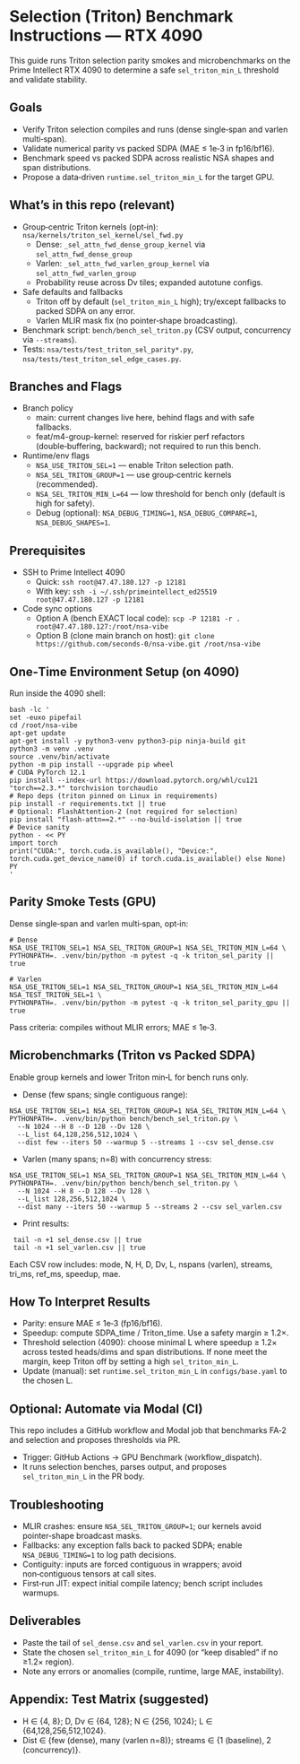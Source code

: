 # Selection (Triton) Benchmark Instructions — RTX 4090

This guide runs Triton selection parity smokes and microbenchmarks on the Prime Intellect RTX 4090 to determine a safe `sel_triton_min_L` threshold and validate stability.

## Goals
- Verify Triton selection compiles and runs (dense single‑span and varlen multi‑span).
- Validate numerical parity vs packed SDPA (MAE ≤ 1e‑3 in fp16/bf16).
- Benchmark speed vs packed SDPA across realistic NSA shapes and span distributions.
- Propose a data‑driven `runtime.sel_triton_min_L` for the target GPU.

## What’s in this repo (relevant)
- Group‑centric Triton kernels (opt‑in): `nsa/kernels/triton_sel_kernel/sel_fwd.py`
  - Dense: `_sel_attn_fwd_dense_group_kernel` via `sel_attn_fwd_dense_group`
  - Varlen: `_sel_attn_fwd_varlen_group_kernel` via `sel_attn_fwd_varlen_group`
  - Probability reuse across Dv tiles; expanded autotune configs.
- Safe defaults and fallbacks
  - Triton off by default (`sel_triton_min_L` high); try/except fallbacks to packed SDPA on any error.
  - Varlen MLIR mask fix (no pointer‑shape broadcasting).
- Benchmark script: `bench/bench_sel_triton.py` (CSV output, concurrency via `--streams`).
- Tests: `nsa/tests/test_triton_sel_parity*.py`, `nsa/tests/test_triton_sel_edge_cases.py`.

## Branches and Flags
- Branch policy
  - main: current changes live here, behind flags and with safe fallbacks.
  - feat/m4-group-kernel: reserved for riskier perf refactors (double‑buffering, backward); not required to run this bench.
- Runtime/env flags
  - `NSA_USE_TRITON_SEL=1` — enable Triton selection path.
  - `NSA_SEL_TRITON_GROUP=1` — use group‑centric kernels (recommended).
  - `NSA_SEL_TRITON_MIN_L=64` — low threshold for bench only (default is high for safety).
  - Debug (optional): `NSA_DEBUG_TIMING=1`, `NSA_DEBUG_COMPARE=1`, `NSA_DEBUG_SHAPES=1`.

## Prerequisites
- SSH to Prime Intellect 4090
  - Quick: `ssh root@47.47.180.127 -p 12181`
  - With key: `ssh -i ~/.ssh/primeintellect_ed25519 root@47.47.180.127 -p 12181`
- Code sync options
  - Option A (bench EXACT local code): `scp -P 12181 -r . root@47.47.180.127:/root/nsa-vibe`
  - Option B (clone main branch on host): `git clone https://github.com/seconds-0/nsa-vibe.git /root/nsa-vibe`

## One‑Time Environment Setup (on 4090)
Run inside the 4090 shell:

```
bash -lc '
set -euxo pipefail
cd /root/nsa-vibe
apt-get update
apt-get install -y python3-venv python3-pip ninja-build git
python3 -m venv .venv
source .venv/bin/activate
python -m pip install --upgrade pip wheel
# CUDA PyTorch 12.1
pip install --index-url https://download.pytorch.org/whl/cu121 "torch==2.3.*" torchvision torchaudio
# Repo deps (triton pinned on Linux in requirements)
pip install -r requirements.txt || true
# Optional: FlashAttention-2 (not required for selection)
pip install "flash-attn==2.*" --no-build-isolation || true
# Device sanity
python - << PY
import torch
print("CUDA:", torch.cuda.is_available(), "Device:", torch.cuda.get_device_name(0) if torch.cuda.is_available() else None)
PY
'
```

## Parity Smoke Tests (GPU)
Dense single‑span and varlen multi‑span, opt‑in:

```
# Dense
NSA_USE_TRITON_SEL=1 NSA_SEL_TRITON_GROUP=1 NSA_SEL_TRITON_MIN_L=64 \
PYTHONPATH=. .venv/bin/python -m pytest -q -k triton_sel_parity || true

# Varlen
NSA_USE_TRITON_SEL=1 NSA_SEL_TRITON_GROUP=1 NSA_SEL_TRITON_MIN_L=64 NSA_TEST_TRITON_SEL=1 \
PYTHONPATH=. .venv/bin/python -m pytest -q -k triton_sel_parity_gpu || true
```

Pass criteria: compiles without MLIR errors; MAE ≤ 1e‑3.

## Microbenchmarks (Triton vs Packed SDPA)
Enable group kernels and lower Triton min‑L for bench runs only.

- Dense (few spans; single contiguous range):
```
NSA_USE_TRITON_SEL=1 NSA_SEL_TRITON_GROUP=1 NSA_SEL_TRITON_MIN_L=64 \
PYTHONPATH=. .venv/bin/python bench/bench_sel_triton.py \
  --N 1024 --H 8 --D 128 --Dv 128 \
  --L_list 64,128,256,512,1024 \
  --dist few --iters 50 --warmup 5 --streams 1 --csv sel_dense.csv
```

- Varlen (many spans; n=8) with concurrency stress:
```
NSA_USE_TRITON_SEL=1 NSA_SEL_TRITON_GROUP=1 NSA_SEL_TRITON_MIN_L=64 \
PYTHONPATH=. .venv/bin/python bench/bench_sel_triton.py \
  --N 1024 --H 8 --D 128 --Dv 128 \
  --L_list 128,256,512,1024 \
  --dist many --iters 50 --warmup 5 --streams 2 --csv sel_varlen.csv
```

- Print results:
```
 tail -n +1 sel_dense.csv || true
 tail -n +1 sel_varlen.csv || true
```

Each CSV row includes: mode, N, H, D, Dv, L, nspans (varlen), streams, tri_ms, ref_ms, speedup, mae.

## How To Interpret Results
- Parity: ensure MAE ≤ 1e‑3 (fp16/bf16).
- Speedup: compute SDPA_time / Triton_time. Use a safety margin ≥ 1.2×.
- Threshold selection (4090): choose minimal L where speedup ≥ 1.2× across tested heads/dims and span distributions. If none meet the margin, keep Triton off by setting a high `sel_triton_min_L`.
- Update (manual): set `runtime.sel_triton_min_L` in `configs/base.yaml` to the chosen L.

## Optional: Automate via Modal (CI)
This repo includes a GitHub workflow and Modal job that benchmarks FA‑2 and selection and proposes thresholds via PR.
- Trigger: GitHub Actions → GPU Benchmark (workflow_dispatch).
- It runs selection benches, parses output, and proposes `sel_triton_min_L` in the PR body.

## Troubleshooting
- MLIR crashes: ensure `NSA_SEL_TRITON_GROUP=1`; our kernels avoid pointer‑shape broadcast masks.
- Fallbacks: any exception falls back to packed SDPA; enable `NSA_DEBUG_TIMING=1` to log path decisions.
- Contiguity: inputs are forced contiguous in wrappers; avoid non‑contiguous tensors at call sites.
- First‑run JIT: expect initial compile latency; bench script includes warmups.

## Deliverables
- Paste the tail of `sel_dense.csv` and `sel_varlen.csv` in your report.
- State the chosen `sel_triton_min_L` for 4090 (or “keep disabled” if no ≥1.2× region).
- Note any errors or anomalies (compile, runtime, large MAE, instability).

## Appendix: Test Matrix (suggested)
- H ∈ {4, 8}; D, Dv ∈ {64, 128}; N ∈ {256, 1024}; L ∈ {64,128,256,512,1024}.
- Dist ∈ {few (dense), many (varlen n=8)}; streams ∈ {1 (baseline), 2 (concurrency)}.
